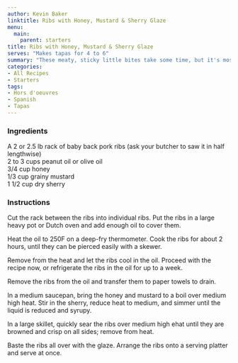 ```yaml
---
author: Kevin Baker
linktitle: Ribs with Honey, Mustard & Sherry Glaze
menu:
  main:
    parent: starters
title: Ribs with Honey, Mustard & Sherry Glaze
serves: "Makes tapas for 4 to 6"
summary: "These meaty, sticky little bites take some time, but it's mostly unattended. They're perfect party food."
categories:
- All Recipes
- Starters
tags: 
- Hors d'oeuvres
- Spanish
- Tapas
---
```

### Ingredients

<div class="ingredient-list">

A 2 or 2.5 lb rack of baby back pork ribs (ask your butcher to saw it in half lengthwise)  
2 to 3 cups peanut oil or olive oil  
3/4 cup honey  
1/3 cup grainy mustard  
1 1/2 cup dry sherry   

</div>

### Instructions
Cut the rack between the ribs into individual ribs. Put the ribs in a large heavy pot or Dutch oven and add enough oil to cover them.

Heat the oil to 250F on a deep-fry thermometer. Cook the ribs for about 2 hours, until they can be pierced easily with a skewer.

Remove from the heat and let the ribs cool in the oil. Proceed with the recipe now, or refrigerate the ribs in the oil for up to a week.

Remove the ribs from the oil and transfer them to paper towels to drain.

In a medium saucepan, bring the honey and mustard to a boil over medium high heat. Stir in the sherry, reduce heat to medium, and simmer until the liquid is reduced and syrupy.

In a large skillet, quickly sear the ribs over medium high ehat until they are browned and crisp on all sides; remove from heat.

Baste the ribs all over with the glaze.  Arrange the ribs onto a serving platter and serve at once.